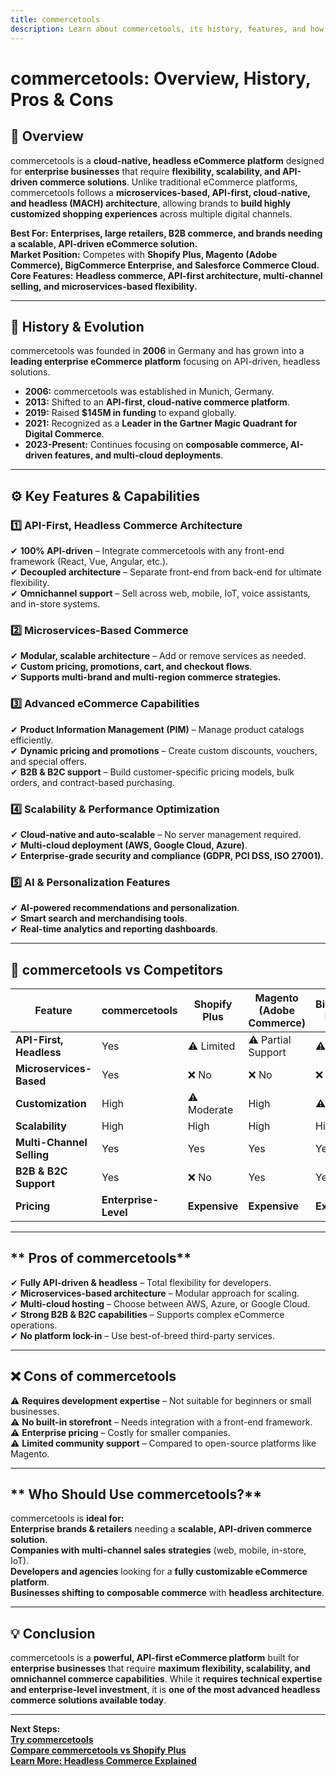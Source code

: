 ```yaml
---
title: commercetools  
description: Learn about commercetools, its history, features, and how it compares to other eCommerce platforms.  
---
```


# **commercetools: Overview, History, Pros & Cons**  

## **📌 Overview**  
commercetools is a **cloud-native, headless eCommerce platform** designed for **enterprise businesses** that require **flexibility, scalability, and API-driven commerce solutions**. Unlike traditional eCommerce platforms, commercetools follows a **microservices-based, API-first, cloud-native, and headless (MACH) architecture**, allowing brands to **build highly customized shopping experiences** across multiple digital channels.  

 **Best For:** **Enterprises, large retailers, B2B commerce, and brands needing a scalable, API-driven eCommerce solution.**  
 **Market Position:** Competes with **Shopify Plus, Magento (Adobe Commerce), BigCommerce Enterprise, and Salesforce Commerce Cloud.**  
 **Core Features:** **Headless commerce, API-first architecture, multi-channel selling, and microservices-based flexibility.**  

---

## **📜 History & Evolution**  
commercetools was founded in **2006** in Germany and has grown into a **leading enterprise eCommerce platform** focusing on API-driven, headless solutions.  

- **2006:** commercetools was established in Munich, Germany.  
- **2013:** Shifted to an **API-first, cloud-native commerce platform**.  
- **2019:** Raised **$145M in funding** to expand globally.  
- **2021:** Recognized as a **Leader in the Gartner Magic Quadrant for Digital Commerce**.  
- **2023-Present:** Continues focusing on **composable commerce, AI-driven features, and multi-cloud deployments**.  

---

## **⚙️ Key Features & Capabilities**  

### **1️⃣ API-First, Headless Commerce Architecture**  
✔ **100% API-driven** – Integrate commercetools with any front-end framework (React, Vue, Angular, etc.).  
✔ **Decoupled architecture** – Separate front-end from back-end for ultimate flexibility.  
✔ **Omnichannel support** – Sell across web, mobile, IoT, voice assistants, and in-store systems.  

### **2️⃣ Microservices-Based Commerce**  
✔ **Modular, scalable architecture** – Add or remove services as needed.  
✔ **Custom pricing, promotions, cart, and checkout flows**.  
✔ **Supports multi-brand and multi-region commerce strategies.**  

### **3️⃣ Advanced eCommerce Capabilities**  
✔ **Product Information Management (PIM)** – Manage product catalogs efficiently.  
✔ **Dynamic pricing and promotions** – Create custom discounts, vouchers, and special offers.  
✔ **B2B & B2C support** – Build customer-specific pricing models, bulk orders, and contract-based purchasing.  

### **4️⃣ Scalability & Performance Optimization**  
✔ **Cloud-native and auto-scalable** – No server management required.  
✔ **Multi-cloud deployment (AWS, Google Cloud, Azure)**.  
✔ **Enterprise-grade security and compliance (GDPR, PCI DSS, ISO 27001).**  

### **5️⃣ AI & Personalization Features**  
✔ **AI-powered recommendations and personalization**.  
✔ **Smart search and merchandising tools**.  
✔ **Real-time analytics and reporting dashboards**.  

---

## **🔄 commercetools vs Competitors**  

| Feature                   | commercetools | Shopify Plus | Magento (Adobe Commerce) | BigCommerce Enterprise | Salesforce Commerce Cloud |
|---------------------------|--------------|--------------|--------------------------|------------------------|--------------------------|
| **API-First, Headless**    |  Yes       | ⚠ Limited   | ⚠ Partial Support       | ⚠ Limited              |  Yes                   |
| **Microservices-Based**    |  Yes       | ❌ No       | ❌ No                    | ❌ No                   |  Yes                   |
| **Customization**         |  High      | ⚠ Moderate  |  High                  | ⚠ Moderate              |  High                  |
| **Scalability**           |  High      |  High     |  High                  |  High                 |  High                  |
| **Multi-Channel Selling** |  Yes       |  Yes      |  Yes                   |  Yes                  |  Yes                   |
| **B2B & B2C Support**     |  Yes       | ❌ No       |  Yes                   |  Yes                  |  Yes                   |
| **Pricing**               | **Enterprise-Level** | **Expensive** | **Expensive** | **Expensive** | **Enterprise-Level** |

---

## ** Pros of commercetools**  
✔ **Fully API-driven & headless** – Total flexibility for developers.  
✔ **Microservices-based architecture** – Modular approach for scaling.  
✔ **Multi-cloud hosting** – Choose between AWS, Azure, or Google Cloud.  
✔ **Strong B2B & B2C capabilities** – Supports complex eCommerce operations.  
✔ **No platform lock-in** – Use best-of-breed third-party services.  

---

## **❌ Cons of commercetools**  
⚠ **Requires development expertise** – Not suitable for beginners or small businesses.  
⚠ **No built-in storefront** – Needs integration with a front-end framework.  
⚠ **Enterprise pricing** – Costly for smaller companies.  
⚠ **Limited community support** – Compared to open-source platforms like Magento.  

---

## ** Who Should Use commercetools?**  
commercetools is **ideal for:**  
 **Enterprise brands & retailers** needing a **scalable, API-driven commerce solution**.  
 **Companies with multi-channel sales strategies** (web, mobile, in-store, IoT).  
 **Developers and agencies** looking for a **fully customizable eCommerce platform**.  
 **Businesses shifting to composable commerce** with **headless architecture**.  

---

## **💡 Conclusion**  
commercetools is a **powerful, API-first eCommerce platform** built for **enterprise businesses** that require **maximum flexibility, scalability, and omnichannel commerce capabilities**. While it **requires technical expertise and enterprise-level investment**, it is **one of the most advanced headless commerce solutions available today**.  

---

 **Next Steps:**  
 **[Try commercetools](https://commercetools.com/)**  
 **[Compare commercetools vs Shopify Plus](#)**  
 **[Learn More: Headless Commerce Explained](#)**  